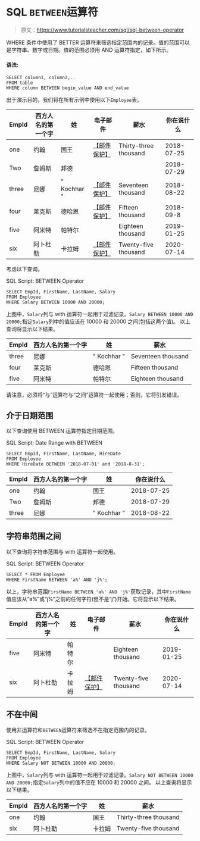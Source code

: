 # SQL `BETWEEN`运算符

> 原文：<https://www.tutorialsteacher.com/sql/sql-between-operator>

WHERE 条件中使用了 BETTER 运算符来筛选指定范围内的记录。值的范围可以是字符串、数字或日期。值的范围必须用 AND 运算符指定，如下所示。

#### 语法:

```
SELECT column1, column2,..
FROM table
WHERE column BETWEEN begin_value AND end_value 
```

出于演示目的，我们将在所有示例中使用以下`Employee`表。

| EmpId | 西方人名的第一个字 | 姓 | 电子邮件 | 薪水 | 你在说什么 |
| --- | --- | --- | --- | --- | --- |
| one | 约翰 | 国王 | [【邮件保护】](/cdn-cgi/l/email-protection) | Thirty-three thousand | 2018-07-25 |
| Two | 詹姆斯 | 邦德 |  |  | 2018-07-29 |
| three | 尼娜 | " Kochhar " | [【邮件保护】](/cdn-cgi/l/email-protection) | Seventeen thousand | 2018-08-22 |
| four | 莱克斯 | 德哈恩 | [【邮件保护】](/cdn-cgi/l/email-protection) | Fifteen thousand | 2018-09-8 |
| five | 阿米特 | 帕特尔 |  | Eighteen thousand | 2019-01-25 |
| six | 阿卜杜勒 | 卡拉姆 | [【邮件保护】](/cdn-cgi/l/email-protection) | Twenty-five thousand | 2020-07-14 |

考虑以下查询。

SQL Script: BETWEEN Operator 

```
SELECT EmpId, FirstName, LastName, Salary
FROM Employee
WHERE Salary BETWEEN 10000 AND 20000; 
```

上图中，`Salary`列与 with 运算符一起用于过滤记录。`Salary BETWEEN 10000 AND 20000;`指定`Salary`列中的值应该在 10000 和 20000 之间(包括这两个值)。 以上查询将显示以下结果。

| EmpId | 西方人名的第一个字 | 姓 | 薪水 |
| --- | --- | --- | --- |
| three | 尼娜 | " Kochhar " | Seventeen thousand |
| four | 莱克斯 | 德哈恩 | Fifteen thousand |
| five | 阿米特 | 帕特尔 | Eighteen thousand |

请注意，必须将“与”运算符与“之间”运算符一起使用；否则，它将引发错误。

## 介于日期范围

以下查询使用 BETWEEN 运算符指定日期范围。

SQL Script: Date Range with BETWEEN 

```
SELECT EmpId, FirstName, LastName, HireDate
FROM Employee
WHERE HireDate BETWEEN '2018-07-01' and '2018-8-31'; 
```

| EmpId | 西方人名的第一个字 | 姓 | 你在说什么 |
| --- | --- | --- | --- |
| one | 约翰 | 国王 | 2018-07-25 |
| Two | 詹姆斯 | 邦德 | 2018-07-29 |
| three | 尼娜 | " Kochhar " | 2018-08-22 |

## 字符串范围之间

以下查询将字符串范围与 with 运算符一起使用。

SQL Script: BETWEEN Operator 

```
SELECT * FROM Employee
WHERE FirstName BETWEEN 'a%' AND 'j%'; 
```

以上，字符串范围`FirstName BETWEEN 'a%' AND 'j%'`获取记录，其中`FirstName`值应该从“a%”或“j%”之前的任何字符(但不是“j”)开始。它将显示以下结果。

| EmpId | 西方人名的第一个字 | 姓 | 电子邮件 | 薪水 | 你在说什么 |
| --- | --- | --- | --- | --- | --- |
| five | 阿米特 | 帕特尔 |  | Eighteen thousand | 2019-01-25 |
| six | 阿卜杜勒 | 卡拉姆 | [【邮件保护】](/cdn-cgi/l/email-protection) | Twenty-five thousand | 2020-07-14 |

## 不在中间

使用非运算符和`BETWEEN`运算符来筛选不在指定范围内的记录。

SQL Script: BETWEEN Operator 

```
SELECT EmpId, FirstName, LastName, Salary
FROM Employee
WHERE Salary NOT BETWEEN 10000 AND 20000; 
```

上图中，`Salary`列与 with 运算符一起用于过滤记录。`Salary NOT BETWEEN 10000 AND 20000;`指定`Salary`列中的值不应在 10000 和 20000 之间。 以上查询将显示以下结果。

| EmpId | 西方人名的第一个字 | 姓 | 薪水 |
| --- | --- | --- | --- |
| one | 约翰 | 国王 | Thirty-three thousand |
| six | 阿卜杜勒 | 卡拉姆 | Twenty-five thousand |****
